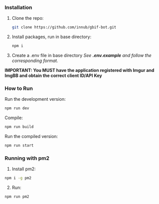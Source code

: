 ### Installation

1. Clone the repo:
   ```sh
   git clone https://github.com/innub/gbif-bot.git
   ```
2. Install packages, run in base directory:
   ```sh
   npm i
   ```
3. Create a .env file in base directory
   _See **.env.example** and follow the corresponding format._

**IMPORTANT: You MUST have the application registered with Imgur and ImgBB and obtain the correct client ID/API Key**

### How to Run

Run the development version:

```sh
npm run dev
```

Compile:

```sh
npm run build
```

Run the compiled version:

```sh
npm run start
```

### Running with pm2

1. Install pm2:

```sh
npm i -g pm2
```

2. Run:

```sh
npm run pm2
```
